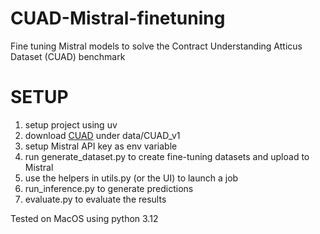 # CUAD-Mistral-finetuning
Fine tuning Mistral models to solve the Contract Understanding Atticus Dataset (CUAD) benchmark

# SETUP

1. setup project using uv
2. download [CUAD](https://www.atticusprojectai.org/cuad) under data/CUAD_v1
3. setup Mistral API key as env variable
4. run generate_dataset.py to create fine-tuning datasets and upload to Mistral
5. use the helpers in utils.py (or the UI) to launch a job
6. run_inference.py to generate predictions
7. evaluate.py to evaluate the results


Tested on MacOS using python 3.12
